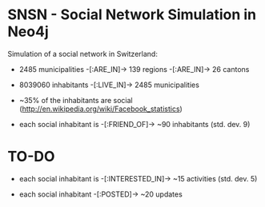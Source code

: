 SNSN - Social Network Simulation in Neo4j
======

Simulation of a social network in Switzerland:

- 2485 municipalities -[:ARE_IN]-> 139 regions -[:ARE_IN]-> 26 cantons

- 8039060 inhabitants -[:LIVE_IN]-> 2485 municipalities

- ~35% of the inhabitants are social (http://en.wikipedia.org/wiki/Facebook_statistics)

- each social inhabitant is -[:FRIEND_OF]-> ~90 inhabitants (std. dev. 9)

TO-DO
======

- each social inhabitant is -[:INTERESTED_IN]-> ~15 activities (std. dev. 5)

- each social inhabitant -[:POSTED]-> ~20 updates




